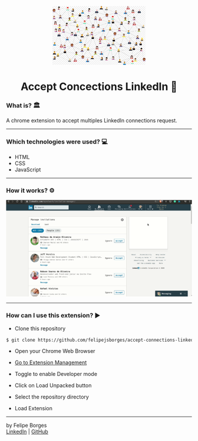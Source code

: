 <div align="center">	
		<img src="/.github/intro.png" alt="connections" width="50%" />
</div>

<div align="center">
	<h1>Accept Concections LinkedIn 🔗</h1>
</div>

### What is? 🏛️
A chrome extension to accept multiples LinkedIn connections request.
<hr>

### Which technologies were used? 💻
- HTML
- CSS
- JavaScript
<hr>

### How it works? ⚙️
![gif](./.github/accept-linkedin.gif)
<hr>

### How can I use this extension? ▶️
- Clone this repository
```bash
$ git clone https://github.com/felipejsborges/accept-connections-linkedin-extension.git
```

- Open your Chrome Web Browser

- [Go to Extension Management](chrome://extensions)

- Toggle to enable Developer mode

- Click on Load Unpacked button

- Select the repository directory

- Load Extension
<hr>

by Felipe Borges<br>
[LinkedIn](https://www.linkedin.com/in/felipejsborges) | [GitHub](https://github.com/felipejsborges)

